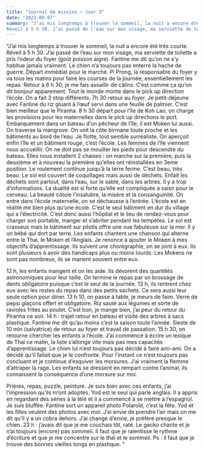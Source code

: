 ```yaml
---
title: "Journal de mission ~ Jour 3"
date: "2023-09-07"
summary: "J’ai mis longtemps à trouver le sommeil, la nuit a encore été très courte. 
Réveil à 5 h 30. J’ai passé de l’eau sur mon visage, ma serviette de toilette a pris l’odeur du foyer (goût poisson aigre). Fantine me dit qu’on ne s’y habitue jamais vraiment. Le chien n’a toujours pas enterré la hache de guerre."
---
```



"J’ai mis longtemps à trouver le sommeil, la nuit a encore été très courte. 
Réveil à 5 h 30. J’ai passé de l’eau sur mon visage, ma serviette de toilette a pris l’odeur du foyer (goût poisson aigre). Fantine me dit qu’on ne s’y habitue jamais vraiment. Le chien n’a toujours pas enterré la hache de guerre. 
Départ immédiat pour le marché. Pi Prong, la responsable du foyer y va tous les matins pour faire les courses de la journée, essentiellement les repas.
Retour à 6 h 30, je me fais assaillir de câlins. C’est comme ça qu’on dit bonjour apparement. Tout le monde monte dans le pick up direction l’école. On a fait 3 stop différents. 
7h 30 retour au foyer. Je petit-déjeune avec Fantine du riz gluant à l’œuf servi dans une feuille de palmier. C’est bien meilleur que le Piranha. 
8 h 30 départ pour l’île de Koh Lao, on charge les provisions pour les maternelles dans le pick up directions le port. Embarquement dans un bateau d’un pêcheur de l’île, il est Moken lui aussi. On traverse la mangrove. On voit la côte birmane toute proche et les bâtiments au bord de l’eau. Je flotte, tout semble surréaliste. 
On aperçoit enfin l’île et un bâtiment rouge, c’est l’école. Les femmes de l’île viennent nous accueillir. On ne doit pas se mouiller les pieds pour descendre du bateau. Elles nous installent 2 chaises : on marche sur la première, puis la deuxième et à nouveau la première qu’elles ont réinstallées en 3eme position. Le roulement continue jusqu’à la terre ferme. 
C’est beau, très beau. Le sol est couvert de coquillages mais aussi de déchets. Enfait les déchets sont partout, dans l’eau, sur le sable, dans les arbres. Il y a trop d’informations. La dualité est si forte qu’elle est compliquée à saisir pour le cerveau. La beauté côtoie l’insalubre, la misère et la consanguinité. 
On entre dans l’école maternelle, on se déchausse à l’entrée. L’école est en réalité me bien plus qu’une école. C’est le seul bâtiment en dur du village qui a l’électricité. C’est donc aussi l’hôpital et le lieu de rendez-vous pour charger son portable, manger et s’abriter pendant les tempêtes. 
Le sol est crasseux mais le bâtiment sur pilotis offre une vue fabuleuse sur la mer. Il y un bébé qui dort par terre. Les enfants chantent une chanson qui alterne entre le Thai, le Moken et l’Anglais. Je renonce à ajouter le Moken à mes objectifs d’apprentissage. Ils suivent une chorégraphie, on se joint à eux. Ils sont plusieurs à avoir des handicaps plus ou moins lourds. Les Mokens ne sont pas nombreux, ils se marient souvent entre eux. 

12 h, les enfants mangent et on les aide. Ils dévorent des quantités astronomiques pour leur taille. On termine le repas par un brossage de dents obligatoire puisque c’est le seul de la journée. 13 h, ils rentrent chez eux avec les restes du repas dans des petits sachets. Ce sera aussi leur seule option pour diner. 
13 h 10, on passe à table, je meurs de faim. Verre de pepsi glaçons offert et obligatoire. Riz sauté aux légumes et sorte de ravioles frites au poulet. C’est bon, je mange bien, j’ai peur du retour du Piranha ce soir. 
14 h : trajet retour en bateau et visite des arbres à sacs plastique. Fantine me dit qu’au moins c’est la saison toute l’année. 
Sieste de 10 min (salvatrice) de retour au foyer et travail de passation. 15 h 30, on retourne chercher les enfants a l’école. J’ai commencé à écrire un lexique de Thaï ce matin, la liste s’allonge vite mais pas mes capacités d’apprentissage. 
Le chien lui n’est toujours pas décidé à faire ami-ami. On a décidé qu’il fallait que je le confronte. Pour l’instant ce n’est toujours pas concluant et je continue d’esquiver les morsures. J’ai vraiment la flemme d’attraper la rage. Les enfants se dressent en rempart contre l’animal, ils connaissent la conséquence d’une morsure sur moi. 

Prières, repas, puzzle, peinture. Je suis bien avec ces enfants, j’ai l’impression qu’ils m’ont adoptés. Yod est le seul qui parle anglais. Il a appris en regardant des séries à la télé et il a commencé à se mettre à l’espagnol. Je suis bluffée. 
Fantine sort un appareil photo Polaroïd, c’est la fête. Yod et les filles veulent des photos avec moi. 
J’ai envie de prendre l’air mais on me dit qu’il y a un cobra dehors. J’ai changé d’envie, je préfère presque le chien. 
23 h : j’avais dit que je me couchais tôt, raté. Le gecko chante et je n’ai toujours (encore) pas sommeil. Il faut que je ralentisse le rythme d’écriture et que je me concentre sur le thaï et le sommeil. 
Ps : il faut que je trouve des bonnes vieilles tongs en plastique. "
